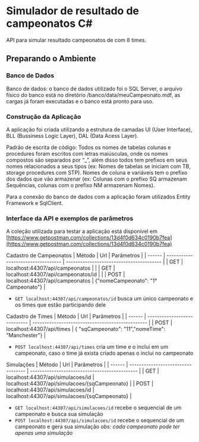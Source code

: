 # Simulador de resultado de campeonatos C#

API para simular resultado campeonatos de com 8 times.

## Preparando o Ambiente

### Banco de Dados

Banco de dados: o banco de dados utilizado foi o SQL Server, o arquivo físico do banco está no diretório /banco/data/meuCampeonato.mdf, as cargas já foram executadas e o banco está pronto para uso.


### Construção da Aplicação

A aplicação foi criada utilizando a estrutura de camadas UI (User Interface), BLL (Bussiness Logic Layer), DAL (Data Acess Layer).

Padrão de escrita de código: Todos os nomes de tabelas colunas e procedures foram escritos com letras maiúsculas, onde os nomes compostos são separados por “_”, além disso todos tem prefixos em seus nomes relacionados a seus tipos (ex: Nomes de tabelas se iniciam com TB, storage procedures com STP). Nomes de coluna e variáveis tem o prefixo dos dados que vão armazenar (ex: Colunas com o prefixo SQ armazenam Sequências, colunas com o prefixo NM armazenam Nomes).

Para a conexão do banco de dados com a aplicação foram utilizados Entity Framework e SqlClient.

### Interface da API e exemplos de parâmetros

A coleção utilizada para testar a aplicação está disponível em [https://www.getpostman.com/collections/13d4f0d634c0190b7fea](https://www.getpostman.com/collections/13d4f0d634c0190b7fea)

Cadastro de Campeonatos 
| Método | Url                                | Parâmetros                               |
| ------ | ---------------------------------- | ---------------------------------------- |
| GET    | localhost:44307/api/campeonatos    |                                          |
| GET    | localhost:44307/api/campeonatos/id |                                          |
| POST   | localhost:44307/api/campeonatos    | {"nomeCampeonato": "1° Campeonato"}      |

- `GET localhost:44307/api/campeonatos/id` busca um único campeonato e os times que estão participando dele 


Cadastro de Times
| Método | Url                          | Parâmetros                                       |
| ------ | ---------------------------- | ------------------------------------------------ |
| POST   | localhost:44307/api/times    | { "sqCampeonato": "11","nomeTime": "Manchester"} |

- `POST localhost:44307/api/times` cria um time e o inclui em um campeonato, caso o time já exista criado apenas o inclui no campeonato

Simulações 
| Método | Url                                | Parâmetros                                    |
| ------ | ---------------------------------- | --------------------------------------------- |
| GET    | localhost:44307/api/simulacoes/id  | localhost:44307/api/simulacoes/{sqCampeonato} |
| POST   | localhost:44307/api/simulacoes/id  | localhost:44307/api/simulacoes/{sqCampeonato} |

- `GET localhost:44307/api/simulacoes/id` recebe o sequencial de um campeonato e busca sua simulação
- `POST localhost:44307/api/simulacoes/id` recebe o sequencial de um campeonato e gera sua simulação *obs: cada campeonato pode ter apenas uma simulação*